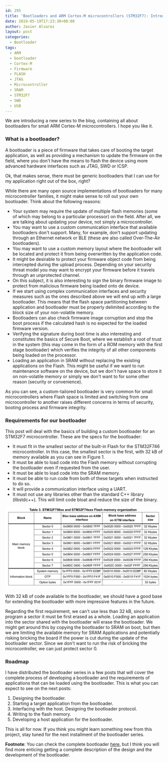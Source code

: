 ```yaml
---
id: 295
title: 'Bootloaders and ARM Cortex-M microcontrollers (STM32F7): Introduction'
date: 2019-05-19T17:23:30+00:00
author: Javier Alvarez
layout: post
categories:
  - Bootloader
tags:
  - ARM
  - bootloader
  - Cortex-M
  - Firmware
  - FLASH
  - JTAG
  - Microcontroller
  - SRAM
  - STM32F7
  - SWD
  - USB
---
```

We are introducing a new series to the blog, containing all about bootloaders for small ARM Cortex-M microcontrollers. I hope you like it.

### What is a bootloader?

A bootloader is a piece of firmware that takes care of booting the target application, as well as providing a mechanism to update the firmware on the field, where you don't have the means to flash the device using more advanced hardware interfaces such as JTAG, SWD or ICSP. 

Ok, that makes sense, there must be generic bootloaders that I can use for my application right out of the box, right?

While there are many open source implementations of bootloaders for many microcontroller families, it might make sense to roll out your own bootloader. Think about the following reasons:

  * Your system may require the update of multiple flash memories (some of which may belong to a particular processor) on the field. After all, we are talking about updating your device, not simply a microcontroller. 
  * You may want to use a custom communication interface that available bootloaders don't support. Many, for example, don't support updating through an Ethernet network or BLE (these are also called Over-The-Air bootloaders).
  * You may want to use a custom memory layout where the bootloader will be located and protect it from being overwritten by the application code.
  * It might be desirable to protect your firmware object code from being intercepted during the upload process. Depending on your security threat model you may want to encrypt your firmware before it travels through an unprotected channel.
  * On this subject, it is also interesting to sign the binary firmware image to protect from malicious firmware being loaded onto de device.
  * If we start using complex communication interfaces and security measures such as the ones described above we will end up with a large bootloader. This means that the flash space partitioning between application and bootloader must be properly delimited according to the block size of your non-volatile memory. 
  * Bootloaders can also check firmware image corruption and stop the boot process if the calculated hash is no expected for the loaded firmware version. 
  * Verifying the signature during boot time is also interesting and constitutes the basics of Secure Boot, where we establish a root of trust in the system (this may come in the form of a ROM memory with the first stage bootloader) which verifies the integrity of all other components being loaded on the processor.
  * Loading an application in SRAM without replacing the existing applications on the Flash. This might be useful if we want to run maintenance software on the device, but we don't have space to store it on non-volatile memory or simply we don't want to for some other reason (security or convenience).

As you can see, a custom-tailored bootloader is very common for small microcontrollers where Flash space is limited and switching from one microcontroller to another raises different concerns in terms of security, booting process and firmware integrity.

### Requirements for our bootloader

This post will deal with the basics of building a custom bootloader for an STM32F7 microcontroller. These are the specs for the bootloader:

  * It must fit in the smallest sector of the built-in Flash for the STM32F746 microcontroller. In this case, the smallest sector is the first, with 32 kB of memory available as you can see in Figure 1. 
  * It must be able to load code into the Flash memory without corrupting the bootloader even if requested from the user.
  * It must be able to load code into the SRAM memory.
  * It must be able to run code from both of these targets when instructed to do so.
  * It will provide a communication interface using a UART.
  * It must not use any libraries other than the standard C++ library (libstdc++). This will limit code bloat and reduce the size of the binary.

![Organization of the Flash memory in a STM32F7 microcontroller](/stm32f7_flash_organization.png)

With 32 kB of code available to the bootloader, we should have a good base for extending the bootloader with more impressive features in the future. 

Regarding the first requirement, we can't use less than 32 kB, since to program a sector it must be first erased as a whole. Loading an application into the sector shared with the bootloader will erase the bootloader. We might get around this by copying the bootloader to SRAM on boot, but then we are limiting the available memory for SRAM Applications and potentially risking bricking the board if the power is cut during the update of the bootloader sector. Since we don't want to run the risk of bricking the microcontroller, we can just protect sector 0.

### Roadmap

I have distributed the bootloader series in a few posts that will cover the complete process of developing a bootloader and the requirements of applications that can be loaded using the bootloader. This is what you can expect to see on the next posts:

  1. Designing the bootloader.
  2. Starting a target application from the bootloader.
  3. Interfacing with the host. Designing the bootloader protocol.
  4. Writing to the flash memory.
  5. Developing a host application for the bootloader.

This is all for now. If you think you might learn something new from this project, stay tuned for the next installment of the bootloader series.

**Footnote**: You can check the complete bootloader [here](https://github.com/Javier-varez/stm32_bootloader), but I think you will find more enticing getting a complete description of the design and the development of the bootloader.
